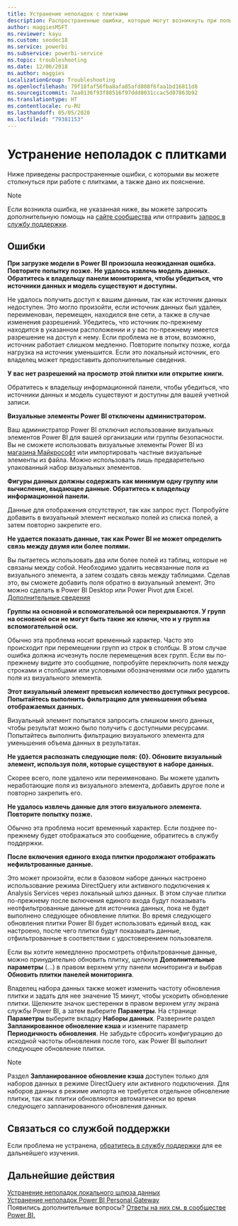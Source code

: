 ```yaml
---
title: Устранение неполадок с плитками
description: Распространенные ошибки, которые могут возникнуть при попытке обновления плитки в Power BI
author: maggiesMSFT
ms.reviewer: kayu
ms.custom: seodec18
ms.service: powerbi
ms.subservice: powerbi-service
ms.topic: troubleshooting
ms.date: 12/06/2018
ms.author: maggies
LocalizationGroup: Troubleshooting
ms.openlocfilehash: 79f18faf56fba8afa85afd808f6faa1bd16811d8
ms.sourcegitcommit: 7aa0136f93f88516f97ddd8031ccac5d07863b92
ms.translationtype: HT
ms.contentlocale: ru-RU
ms.lasthandoff: 05/05/2020
ms.locfileid: "79381153"
---
```

# <a name="troubleshooting-tile-errors"></a>Устранение неполадок с плитками
Ниже приведены распространенные ошибки, с которыми вы можете столкнуться при работе с плитками, а также дано их пояснение.

> [!NOTE]
> Если возникла ошибка, не указанная ниже, вы можете запросить дополнительную помощь на [сайте сообщества](https://community.powerbi.com/) или отправить [запрос в службу поддержки](https://powerbi.microsoft.com/support/).
> 
> 

## <a name="errors"></a>Ошибки
**При загрузке модели в Power BI произошла неожиданная ошибка. Повторите попытку позже.**
**Не удалось извлечь модель данных. Обратитесь к владельцу панели мониторинга, чтобы убедиться, что источники данных и модель существуют и доступны.**

Не удалось получить доступ к вашим данным, так как источник данных недоступен. Это могло произойти, если источник данных был удален, переименован, перемещен, находился вне сети, а также в случае изменения разрешений. Убедитесь, что источник по-прежнему находится в указанном расположении и у вас по-прежнему имеется разрешение на доступ к нему. Если проблема не в этом, возможно, источник работает слишком медленно. Повторите попытку позже, когда нагрузка на источник уменьшится. Если это локальный источник, его владелец может предоставить дополнительные сведения.

**У вас нет разрешений на просмотр этой плитки или открытие книги.**

Обратитесь к владельцу информационной панели, чтобы убедиться, что источники данных и модель существуют и доступны для вашей учетной записи.

**Визуальные элементы Power BI отключены администратором.**

Ваш администратор Power BI отключил использование визуальных элементов Power BI для вашей организации или группы безопасности.
Вы не сможете использовать визуальные элементы Power BI из [магазина Майкрософт](https://appsource.microsoft.com/marketplace/apps?page=1&product=power-bi-visuals) или импортировать частные визуальные элементы из файла. Можно использовать лишь предварительно упакованный набор визуальных элементов.


**Фигуры данных должны содержать как минимум одну группу или вычисление, выдающее данные. Обратитесь к владельцу информационной панели.**

Данные для отображения отсутствуют, так как запрос пуст. Попробуйте добавить в визуальный элемент несколько полей из списка полей, а затем повторно закрепите его.

**Не удается показать данные, так как Power BI не может определить связь между двумя или более полями.**

Вы пытаетесь использовать два или более полей из таблиц, которые не связаны между собой. Необходимо удалить несвязанные поля из визуального элемента, а затем создать связь между таблицами. Сделав это, вы сможете добавить поля обратно в визуальный элемент. Это можно сделать в Power BI Desktop или Power Pivot для Excel. [Дополнительные сведения](desktop-create-and-manage-relationships.md)

**Группы на основной и вспомогательной оси перекрываются. У групп на основной оси не могут быть такие же ключи, что и у групп на вспомогательной оси.**

Обычно эта проблема носит временный характер. Часто это происходит при перемещении групп из строк в столбцы. В этом случае ошибка должна исчезнуть после перемещения всех групп. Если вы по-прежнему видите это сообщение, попробуйте переключить поля между строками и столбцами или условными обозначениями оси либо удалить поля из визуального элемента.  

**Этот визуальный элемент превысил количество доступных ресурсов. Попытайтесь выполнить фильтрацию для уменьшения объема отображаемых данных.**

Визуальный элемент попытался запросить слишком много данных, чтобы результат можно было получить с доступными ресурсами. Попытайтесь выполнить фильтрацию визуального элемента для уменьшения объема данных в результатах.

**Не удается распознать следующие поля: {0}. Обновите визуальный элемент, используя поля, которые существуют в наборе данных.**

Скорее всего, поле удалено или переименовано. Вы можете удалить неработающие поля из визуального элемента, добавить другое поле и повторно закрепить его.

**Не удалось извлечь данные для этого визуального элемента. Повторите попытку позже.**

Обычно эта проблема носит временный характер. Если позднее по-прежнему будет отображаться это сообщение, обратитесь в службу поддержки.

**После включения единого входа плитки продолжают отображать нефильтрованные данные.**

Это может произойти, если в базовом наборе данных настроено использование режима DirectQuery или активного подключения к Analysis Services через локальный шлюз данных. В этом случае плитки по-прежнему после включения единого входа будут показывать неотфильтрованные данные для источника данных, пока не будет выполнено следующее обновление плитки. Во время следующего обновления плитки Power BI будет использовать единый вход, как настроено, после чего плитки будут показывать данные, отфильтрованные в соответствии с удостоверением пользователя. 

Если вы хотите немедленно просмотреть отфильтрованные данные, можно принудительно обновить плитку, щелкнув **Дополнительные параметры** (…) в правом верхнем углу панели мониторинга и выбрав **Обновить плитки панелей мониторинга**.

Владелец набора данных также может изменить частоту обновления плитки и задать для нее значение 15 минут, чтобы ускорить обновление плитки. Щелкните значок шестеренки в правом верхнем углу экрана службы Power BI, а затем выберите **Параметры**. На странице **Параметры** выберите вкладку **Наборы данных**. Разверните раздел **Запланированное обновление кэша** и измените параметр **Периодичность обновления**. Не забудьте сбросить конфигурацию до исходной частоты обновления после того, как Power BI выполнит следующее обновление плитки.

> [!NOTE]
> Раздел **Запланированное обновление кэша** доступен только для наборов данных в режиме DirectQuery или активного подключения. Для наборов данных в режиме импорта не требуется отдельное обновление плитки, так как плитки обновляются автоматически во время следующего запланированного обновления данных.

## <a name="contact-support"></a>Связаться со службой поддержки
Если проблема не устранена, [обратитесь в службу поддержки](https://support.powerbi.com) для ее дальнейшего изучения.

## <a name="next-steps"></a>Дальнейшие действия
[Устранение неполадок локального шлюза данных](service-gateway-onprem-tshoot.md)  
[Устранение неполадок Power BI Personal Gateway](service-admin-troubleshooting-power-bi-personal-gateway.md)  
Появились дополнительные вопросы? [Ответы на них см. в сообществе Power BI.](https://community.powerbi.com/)

